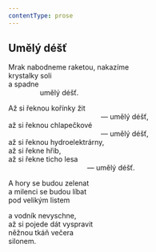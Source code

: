 ```yaml
---
contentType: prose
---
```


## Umělý déšť

Mrak nabodneme raketou, nakazíme  
krystalky soli  
a spadne  
                umělý déšť.

Až si řeknou kořínky žit  
                                               — umělý déšť,  
až si řeknou chlapečkové  
                                               — umělý déšť,  
až si řeknou hydroelektrárny,  
až si řekne hřib,  
až si řekne ticho lesa  
                                        — umělý déšť.

A hory se budou zelenat  
a milenci se budou líbat  
pod velikým listem

a vodník nevyschne,  
až si pojede dát vyspravit  
něžnou tkáň večera  
silonem.
